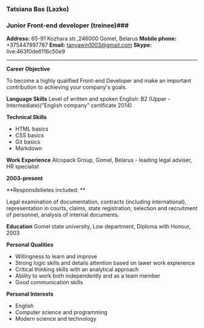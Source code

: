 
### Tatsiana Bas (Lazko) ###
### Junior Front-end developer (treinee)###


**Address:**	65-91 Kozhara str.,246000 Gomel, Belarus
**Mobile phone:**	+375447997787
**Email:**	tanyawin1003@gmail.com
**Skype:**	live:463f0de6116c50e9
***
	
**Career Objective**

To become a highly qualified Front-end Developer and make an important contribution to achieving your company's goals.

**Language Skills**
Level of written and spoken English: B2 (Upper - Intermediate)("English company" certificate 2014)

**Technical Skills**
+ HTML basics
+ CSS basics
+ Git basics
+ Markdown

**Work Experience**
Alcopack Group, Gomel, Belarus -
leading legal adviser, HR specialist

**2003-present**  

**Responsibilietes included: **

Legal examination of documentation, contracts (including international), representation in courts, claims, state registration, selection and recruitment of personnel, analysis of internal documents. 

**Education**
Gomel state university, Low department, Diploma with Honour, 2003

**Personal Qualities**
+ Willingness to learn and improve
+ Strong logic skills and details attention based on lawer work expierence 
+ Critical thinking skills with an analytical approach
+ Ability to work both independently and as a team member
+ Good communication skills

**Personal Interests**
+ English
+ Computer science and programming
+ Modern science and technology
